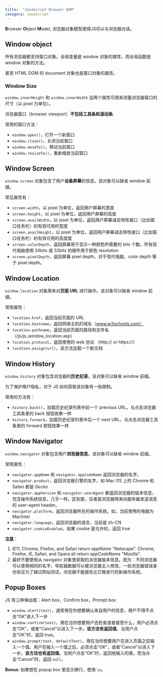 ```yaml
---
title:  "JavaScript Browser BOM"
category: JavaScript
---
```

**B**rowser **O**bject **M**odel, 浏览器对象模型使得JS可以与浏览器对话。

## Window object

所有浏览器都支持窗口对象。全局变量是 window 对象的属性，而全局函数是 window 对象的方法。

甚至 HTML DOM 的 document 对象也是窗口对象的属性。

### Window Size

`window.innerHeight` 和 `window.innerWidth` 这两个属性可用来测量浏览器窗口的尺寸（以 pixel 为单位）。

浏览器窗口（browser viewport）**不包括工具条和滚动条**.

常用的窗口方法：

+ `window.open()`，打开一个新窗口
+ `window.close()`，关闭当前窗口
+ `window.moveTo()`，移动当前窗口
+ `window.resizeTo()`，重新缩放当前窗口

## Window Screen

`window.screen` 对象包含了用户**设备屏幕**的信息。该对象可以缺省 window 前缀。

常见属性有：

+ `screen.width`，以 pixel 为单位，返回用户屏幕的宽度
+ `screen.height`，以 pixel 为单位，返回用户屏幕的高度
+ `screen.availWidth`，以 pixel 为单位，返回用户屏幕减去特性接口（比如窗口任务栏）的有效可用的宽度
+ `screen.availHeight`，以 pixel 为单位，返回用户屏幕减去特性接口（比如窗口任务栏）的有效可用的高度度
+ `screen.colorDepth`，返回屏幕用于显示一种颜色所需要的 bits 个数。所有现代电脑使用 24bits 或 32bits 的硬件用于颜色 resolution
+ `screen.pixelDepth`，返回屏幕 pixel depth，对于现代电脑，color depth 等于 pixel depth。

## Window Location

`window.location` 对象用来对**页面 URL** 进行操作。该对象可以缺省 window 前缀。

常用属性：

+ `location.href`，返回当前页面的 URL
+ `location.hostname`，返回网络主机的域名（www.w3schools.com）
+ `location.pathname`，返回当前页面的路径和文件名（/js/js_window_location.asp）
+ `location.protocol`，返回使用的 web 协议 （http:// or https://）
+ `location.assign(url)`，该方法加载一个新文档

## Window History

`window.history` 对象包含浏览器的**历史纪录**。该对象可以缺省 window 前缀。

为了保护用户隐私，对于 JS 如何获取该对象有一些限制。

常用的方法有：

+ `history.back()`，加载历史纪录列表中前一个 previous URL，与点击浏览器工具条里的 back 按钮效果一样
+ `history.forward`，加载历史纪录列表中后一个 next URL，与点击浏览器工具条里的 forward 按钮效果一样

## Window Navigator

`window.navigator` 对象包含用户**浏览器信息**。该对象可以缺省 window 前缀。

常用属性：

+ `navigator.appName` 和 `navigator.appCodeName` 返回浏览器的名字。
+ `navigator.product`，返回浏览器引擎的名字，如 Mac OS 上的 Chrome 和 Safari 都是 _Gecko_
+ `navigator.appVersion` 和 `navigator.userAgent` 都返回浏览器的版本信息，包含操作系统信息，几乎一样。区别是，后者是浏览器用来向服务器发送消息的 user-agent header。
+ `navigator.platform`，返回浏览器所在的操作系统。如，当前使用的电脑为 MacIntel
+ `navigator.language`，返回浏览器的语言，当前是 zh-CN
+ `navigator.cookieEnabled`，如果 cookie 是允许的，返回 true

**注意**：

1. IE11, Chrome, Firefox, and Safari return _appName_ "Netscape". Chrome, Firefox, IE, Safari, and Opera all return _appCodeName_ "Mozilla".
2. 最好不要使用从 navigator 对象里获取的浏览器版本信息。因为：不同浏览器可以使用相同的名字，导航器数据可以被浏览器主人修改，一些浏览器错误身份验证为了越过网站测试，浏览器不能报告比它晚发行的新操作系统。

## Popup Boxes

JS 有三种弹出框：Alert box，Confirm box，Prompt box

+ `window.alert(text)`，通常用在你想要确认来自用户的信息，用户不得不点击“OK”进入下一步
+ `window.confirm(text)`，用在当你想要用户去检查或者接受什么，用户必须点击“OK”，或者“Cancel”以进入下一步。**该方法有返回值**。当用户点击“OK”时，返回 true。
+ `window.prompt(text, defaultText)`，用在当你想要用户在进入页面之前输入一个值。用户在输入一个值之后，必须点击“OK”，或者“Cancel”以进入下一步。**该方法也有返回值**。当用户点击“OK”时，返回他输入的值，而当点击“Cancel”时，返回 `null`。

**Bonus**: 如果想在 popup box 里显示换行，使用 `\n`。









